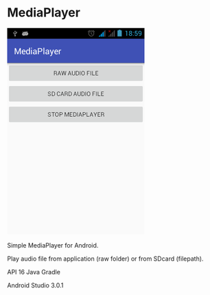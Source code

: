 # MediaPlayer

![Screenshot](https://github.com/Palpac/MediaPlayer/blob/master/Screenshot.png)

Simple MediaPlayer for Android. 

Play audio file from application (raw folder) or from SDcard (filepath).

API 16
Java
Gradle

Android Studio 3.0.1
